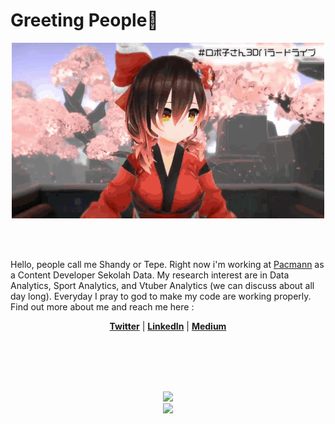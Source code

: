 # Greeting People👋

<div align="center">
<img height="281" width="500" alt="GIF" align="center" src="https://github.com/shandytp/shandytp/blob/main/assets/roboco1.gif">
</div>

</br>
</br>
</br>

Hello, people call me Shandy or Tepe. Right now i'm working at [Pacmann](https://pacmann.io/) as a Content Developer Sekolah Data. My research interest are in Data Analytics, Sport Analytics, and Vtuber Analytics (we can discuss about all day long). Everyday I pray to god to make my code are working properly. Find out more about me and reach me here : 
<p align="center">
  <strong><a href="https://twitter.com/shandytepe">Twitter</a></strong> |
  <strong><a href="https://www.linkedin.com/in/shandytp/">LinkedIn</a></strong> |
  <strong><a href="https://medium.com/@shandytp">Medium</a></strong>
</p>

</br>
</br>
</br>
</br>

<p align="center" >  
  <a href="https://github.com/anuraghazra/github-readme-stats"> 
<img  src="https://github-readme-stats.vercel.app/api?username=shandytp&&show_icons=true&theme=tokyonight"/>
</a>
  </br>
  
  <a href="https://github.com/anuraghazra/github-readme-stats"> 
<img  src="https://github-readme-stats.vercel.app/api/top-langs/?username=shandytp&layout=compact&theme=tokyonight"/>
</a>
</p>

